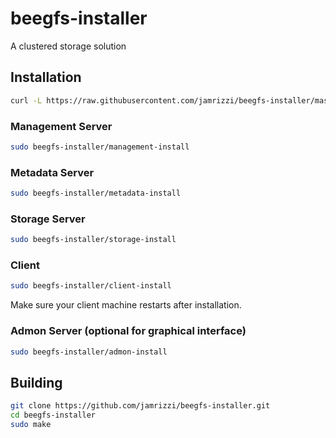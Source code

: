 # beegfs-installer
A clustered storage solution

## Installation

```sh
curl -L https://raw.githubusercontent.com/jamrizzi/beegfs-installer/master/scripts/download.sh | bash
```

### Management Server
```sh
sudo beegfs-installer/management-install
```

### Metadata Server
```sh
sudo beegfs-installer/metadata-install
```

### Storage Server
```sh
sudo beegfs-installer/storage-install
```

### Client
```sh
sudo beegfs-installer/client-install
```
Make sure your client machine restarts after installation.

### Admon Server (optional for graphical interface)
```sh
sudo beegfs-installer/admon-install
```

## Building
```sh
git clone https://github.com/jamrizzi/beegfs-installer.git
cd beegfs-installer
sudo make
```
